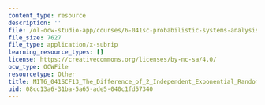 ```yaml
---
content_type: resource
description: ''
file: /ol-ocw-studio-app/courses/6-041sc-probabilistic-systems-analysis-and-applied-probability-fall-2013/08cc13a631ba5a65ade5040c1fd57340_MIT6_041SCF13_The_Difference_of_2_Independent_Exponential_Random_Variables_300k.vtt
file_size: 7627
file_type: application/x-subrip
learning_resource_types: []
license: https://creativecommons.org/licenses/by-nc-sa/4.0/
ocw_type: OCWFile
resourcetype: Other
title: MIT6_041SCF13_The_Difference_of_2_Independent_Exponential_Random_Variables_300k.srt
uid: 08cc13a6-31ba-5a65-ade5-040c1fd57340
---
```

